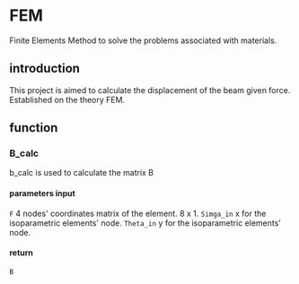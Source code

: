 # FEM
Finite Elements Method to solve the problems associated with materials.

## introduction
This project is aimed to calculate the displacement of the beam given force. Established on the theory FEM.

## function 
### B_calc
b_calc is used to calculate the matrix B
#### parameters input
`F` 4 nodes' coordinates matrix of the element. 8 x 1.
`Simga_in`  x for the isoparametric elements' node.
`Theta_in`  y for the isoparametric elements' node.
#### return
`B` 
